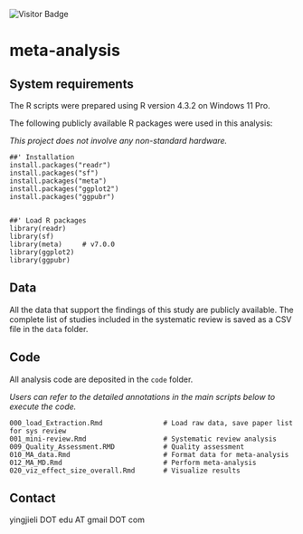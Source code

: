 ![Visitor Badge](https://visitor-badge.laobi.icu/badge?page_id=yingjie4science.meta-analysis-nature-health)

# meta-analysis


## System requirements

The R scripts were prepared using R version 4.3.2 on Windows 11 Pro.

The following publicly available R packages were used in this analysis:

*This project does not involve any non-standard hardware.* 

```
##' Installation
install.packages("readr")
install.packages("sf")
install.packages("meta")
install.packages("ggplot2")
install.packages("ggpubr")


##' Load R packages
library(readr)
library(sf)
library(meta)     # v7.0.0
library(ggplot2)
library(ggpubr)
```


## Data

All the data that support the findings of this study are publicly available. 
The complete list of studies included in the systematic review is saved as a CSV file in the `data` folder. 


## Code

All analysis code are deposited in the `code` folder.  

*Users can refer to the detailed annotations in the main scripts below to execute the code.*

```
000_load_Extraction.Rmd               # Load raw data, save paper list for sys review
001_mini-review.Rmd                   # Systematic review analysis
009_Quality_Assessment.RMD            # Quality assessment
010_MA_data.Rmd                       # Format data for meta-analysis
012_MA_MD.Rmd                         # Perform meta-analysis
020_viz_effect_size_overall.Rmd       # Visualize results

```

## Contact
yingjieli DOT edu AT gmail DOT com

